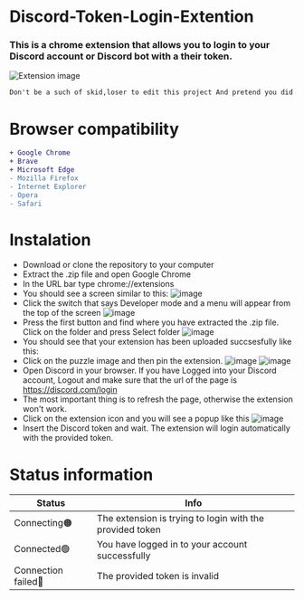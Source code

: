 # Discord-Token-Login-Extention
### This is a chrome extension that allows you to login to your Discord account or Discord bot with a their token.
![Extension image](https://media.discordapp.net/attachments/1086583310551101490/1091365717108080751/image.png)
```diff
Don't be a such of skid,loser to edit this project And pretend you did it by yourself
```
# Browser compatibility
```diff
+ Google Chrome
+ Brave
+ Microsoft Edge
- Mozilla Firefox
- Internet Explorer
- Opera
- Safari
```
# Instalation
* Download or clone the repository to your computer
* Extract the .zip file and open Google Chrome
* In the URL bar type chrome://extensions
* You should see a screen similar to this:
![image](https://cdn.discordapp.com/attachments/1086583310551101490/1091366178393428098/image.png)
* Click the switch that says Developer mode and a menu will appear from the top of the screen 
![image](https://user-images.githubusercontent.com/81697828/133133187-fbab820d-817c-4b5f-91b1-136aec6aafb6.png)
* Press the first button and find where you have extracted the .zip file. Click on the folder and press Select folder
![image](https://user-images.githubusercontent.com/81697828/133133148-6de78317-2192-464b-a932-35e6ab27fad4.png)
* You should see that your extension has been uploaded succsesfully like this:
* Click on the puzzle image and then pin the extension.
![image](https://media.discordapp.net/attachments/1086583310551101490/1091366672134320240/image.png)
![image](https://media.discordapp.net/attachments/1086583310551101490/1091366738433679380/133133111-bc8b98ad-4386-4e61-aa19-83689135cd79.png)
* Open Discord in your browser. If you have Logged into your Discord account, Logout and make sure that the url of the page is https://discord.com/login
* The most important thing is to refresh the page, otherwise the extension won't work.
* Click on the extension icon and you will see a popup like this
![image](https://media.discordapp.net/attachments/1086583310551101490/1091366906507825172/image.png?width=1248&height=683)
* Insert the Discord token and wait. The extension will login automatically with the provided token.
# Status information
Status | Info
------------ | -------------
Connecting🟠 | The extension is trying to login with the provided token
Connected🟢 | You have logged in to your account successfully
Connection failed🔴 | The provided token is invalid
